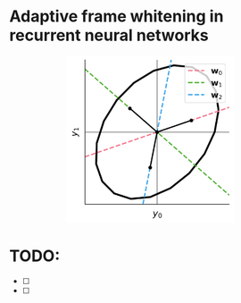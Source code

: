 # Adaptive frame whitening in recurrent neural networks

<p align="center">
  <img width="300"  src="assets/frame_schematic.png">
</p>

# TODO:
- [ ]
- [ ]
